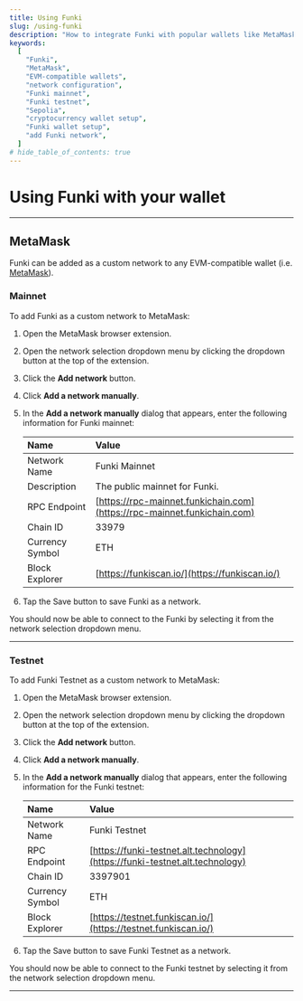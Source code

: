 ```yaml
---
title: Using Funki
slug: /using-funki
description: "How to integrate Funki with popular wallets like MetaMask, covering both mainnet and testnet configurations."
keywords:
  [
    "Funki",
    "MetaMask",
    "EVM-compatible wallets",
    "network configuration",
    "Funki mainnet",
    "Funki testnet",
    "Sepolia",
    "cryptocurrency wallet setup",
    "Funki wallet setup",
    "add Funki network",
  ]
# hide_table_of_contents: true
---
```


# Using Funki with your wallet

---

## MetaMask

Funki can be added as a custom network to any EVM-compatible wallet (i.e. [MetaMask](https://chrome.google.com/webstore/detail/metamask/nkbihfbeogaeaoehlefnkodbefgpgknn)).

### Mainnet

To add Funki as a custom network to MetaMask:

1. Open the MetaMask browser extension.
2. Open the network selection dropdown menu by clicking the dropdown button at the top of the extension.
3. Click the **Add network** button.
4. Click **Add a network manually**.
5. In the **Add a network manually** dialog that appears, enter the following information for Funki mainnet:

   | Name            | Value                                                  |
   | :-------------- | :----------------------------------------------------- |
   | Network Name    | Funki Mainnet                                          |
   | Description     | The public mainnet for Funki.                          |
   | RPC Endpoint    | [https://rpc-mainnet.funkichain.com](https://rpc-mainnet.funkichain.com)   |
   | Chain ID        | 33979                                                  |
   | Currency Symbol | ETH                                                    |
   | Block Explorer  | [https://funkiscan.io/](https://funkiscan.io/) |

6. Tap the Save button to save Funki as a network.

You should now be able to connect to the Funki by selecting it from the network selection dropdown menu.

---

### Testnet

To add Funki Testnet as a custom network to MetaMask:

1. Open the MetaMask browser extension.
2. Open the network selection dropdown menu by clicking the dropdown button at the top of the extension.
3. Click the **Add network** button.
4. Click **Add a network manually**.
5. In the **Add a network manually** dialog that appears, enter the following information for the Funki testnet:

   | Name            | Value                                                                |
   | :-------------- | :--------------------------------------------------------------------- |
   | Network Name    | Funki Testnet                                                          |
   | RPC Endpoint    | [https://funki-testnet.alt.technology](https://funki-testnet.alt.technology)                   |
   | Chain ID        | 3397901                                                                  |
   | Currency Symbol | ETH                                                                    |
   | Block Explorer  | [https://testnet.funkiscan.io/](https://testnet.funkiscan.io/) |

6. Tap the Save button to save Funki Testnet as a network.

You should now be able to connect to the Funki testnet by selecting it from the network selection dropdown menu.

---
